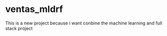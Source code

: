 # ventas_mldrf
This is a new project because i want conbine the machine learning and full stack project 
